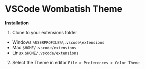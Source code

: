 # VSCode Wombatish Theme

**Installation**

1) Clone to your extensions folder
- Windows ```%USERPROFILE%\.vscode\extensions```
- Mac ```$HOME/.vscode/extensions```
- Linux ```$HOME/.vscode/extensions```  
2) Select the Theme in editor ```File > Preferences > Color Theme```




